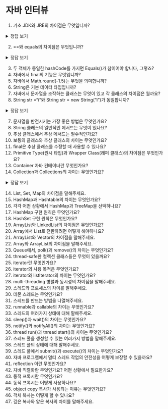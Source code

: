# 자바 인터뷰

1. 기초  JDK와 JRE의 차이점은 무엇입니까? 

<details>
  <summary>정답 보기</summary>
    <p>JRE(Java Runtime Environment)는 자바 실행 환경으로 JVM 뿐만 아니라 Java binaries, Java 클래스 라이브러리 등을 포함하고 있어 자바 프로그램의 실행을 지원한다. 하지만 JRE는 컴파일러나 디버거 등의 도구는 포함하지 않습니다. 따라서 자바 프로그램을 개발하는 것이 아닌 실행만 가능합니다. 반면 JDK(Java Development Kit)는 말 그대로 자바 개발 키트로 자바 애플리케이션 개발을 위한 환경을 제공합니다.</p>
</details>

2. ==와 equals의 차이점은 무엇입니까?  

  <details>
    <summary>정답 보기</summary>
      <p>
  			"=="은 두개의 대상의 주소값을 비교하지만 equals는 두 대상의 문자열 값만을 비교한다.
      </p>
  </details>

3. 두 객체가 동일한 hashCode를 가지면 Equals()가 참이어야 합니다, 그렇죠?  
4. 자바에서 final의 기능은 무엇입니까?  
5. 자바에서 Math.round(-1.5)는 무엇을 의미합니까?  
6. String은 기본 데이터 타입입니까?  
7. 자바에서 문자열을 조작하는 클래스는 무엇이 있고 각 클래스의 차이점은 뭘까요?  
8. String str =“i”와 String str = new String(“i”)가 동일합니까?  

  <details>
    <summary>정답 보기</summary>
      <p>
  			아니오. new String 사용시 새로운 주소에 객체를 담는다.
      </p>
  </details>

7. 문자열을 반전시키는 가장 좋은 방법은 무엇인가요?  
8. String 클래스의 일반적인 메서드는 무엇이 있나요?  
9. 추상 클래스에서 추상 메서드는 필수적인가요?  
10. 보통의 클래스와 추상 클래스의 차이는 무엇인가요? 
11. final은 추상 클래스를 수정할 때 사용할 수 있나요? 
12. Primitive Type(원시 타입)과 Wrapper Class(래퍼 클래스)의 차이점은 무엇인가요? 
13. Container  자바 컨테이너란 무엇인가요?  
14. Collection과 Collections의 차이는 무엇인가요? 

  <details>
    <summary>정답 보기</summary>
      <p>
        Collection Framework 는 다수의 데이터를 쉽고 효과적으로 처리할 수 있도록 자료구조와 알고리즘을 제공한다.
      	Collection은 인터페이스로 이 인터페이스를 Set, List, Queue 인터페이스가 구현하고 있습니다.
        단, Map은 컬렉션 처럼 키와 값들을 검색하는 메서드들을 갖지만 “엘리먼트들의 그룹”이라는 컬렉션 인터페이스의 본 개념과 맞지 않아 별도로 정의
        Collections는 Collection을 다루기 위한 클래스이다.
      </p>
  </details>


14. List, Set, Map의 차이점을 말해주세요.  
15. HashMap과 Hashtable의 차이는 무엇인가요?  
16. 각각 어떤 상황에서 HashMap과 TreeMap을 선택하나요?  
17. HashMap 구현 원칙은 무엇인가요?  
18. HashSet 구현 원칙은 무엇인가요?  
19. ArrayList와 LinkedList의 차이점은 무엇인가요?  
20. Array에서 List로 전환하려면 어떻게 해야하나요?  
21. ArrayList와 Vector의 차이점을 말해주세요.  
22. Array와 ArrayList의 차이점을 말해주세요.  
23. Queue에서, poll()과 remove()의 차이는 무엇인가요?  
24. thread-safe한 컬렉션 클래스들은 무엇이 있을까요?  
25. iterator란 무엇인가요?  
26. iterator의 사용 목적은 무엇인가요? 
27. iterator와 listIterator의 차이는 무엇인가요?  
28. multi-threading  병렬과 동시성의 차이점을 말해주세요.  
29. 스레드와 프로세스의 차이를 말해주세요.
30. 데몬 스레드는 무엇인가요?  
31. 스레드를 만드는 방법을 나열해주세요.  
32. runnable과 callable의 차이는 무엇인가요?  
33. 스레드의 여러가지 상태에 대해 말해주세요.  
34. sleep()과 wait()의 차이는 무엇인가요?  
35. notify()와 notifyAll()의 차이는 무엇인가요?  
36. thread run()과 tnread start()의 차이는 무엇인가요?  
37. 스레드 풀을 생성할 수 있는 여러가지 방법을 말해주세요.  
38. 스레드 풀의 상태에 대해 말해주세요.  
39. 스레드 풀에서 submit()과 execute()의 차이는 무엇인가요?  
40. 자바 프로그램에서 멀티 스레드 작업의 안전성을 어떻게 보장할 수 있을까요? 
41. reflection 이란 무엇인가요?  
42. 자바 직렬화란 무엇인가요? 어떤 상황에서 필요한가요?  
43. 동적 프록시란 무엇인가요?  
44. 동적 프록시는 어떻게 사용하나요?  
45. object copy  복사가 사용되는 이유는 무엇인가요?  
46. 객체 복사는 어떻게 할 수 있나요?  
47. 깊은 복사와 얕은 복사의 차이를 말해주세요.

